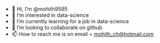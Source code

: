 - 👋 Hi, I’m @mohith9595
- 👀 I’m interested in data-science
- 🌱 I’m currently learning for a job in data-science
- 💞️ I’m looking to collaborate on github
- 📫 How to reach me is on email = mohith_ch@hotmail.com

<!---
mohith9595/mohith9595 is a ✨ special ✨ repository because its `README.md` (this file) appears on your GitHub profile.
You can click the Preview link to take a look at your changes.
--->
